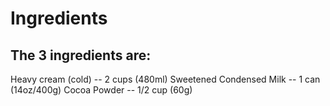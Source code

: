# Ingredients
## The 3 ingredients are:
Heavy cream (cold) -- 2 cups (480ml)
Sweetened Condensed Milk -- 1 can (14oz/400g)
Cocoa Powder -- 1/2 cup (60g)